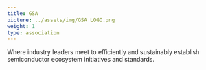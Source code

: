 ```yaml
---
title: GSA
picture: ../assets/img/GSA LOGO.png
weight: 1
type: association
---
```


Where industry leaders meet to efficiently and sustainably establish semiconductor ecosystem initiatives and standards.